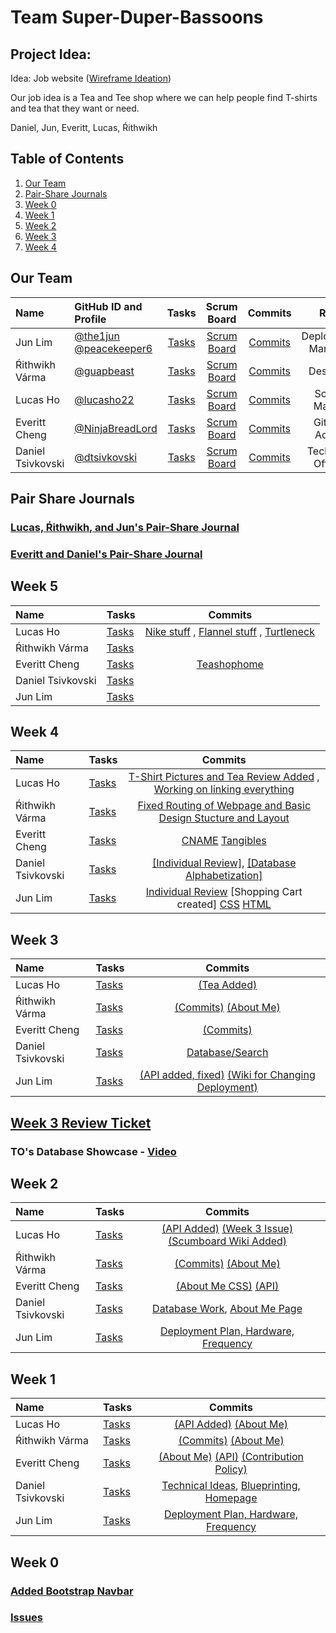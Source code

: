 # Team Super-Duper-Bassoons
## Project Idea: 
Idea: Job website ([Wireframe Ideation](https://github.com/NinjaBreadLord/super-duper-bassoons/issues/10))

Our job idea is a Tea and Tee shop where we can help people find T-shirts and tea that they want or need.

Daniel, Jun, Everitt, Lucas, Ŕithwikh 

## Table of Contents

1. [Our Team](https://github.com/NinjaBreadLord/super-duper-bassoons/blob/main/README.md#our-team)
2. [Pair-Share Journals](https://github.com/NinjaBreadLord/super-duper-bassoons/blob/main/README.md#pair-share-journals)
3. [Week 0](https://github.com/NinjaBreadLord/super-duper-bassoons/blob/main/README.md#week-0)
4. [Week 1](https://github.com/NinjaBreadLord/super-duper-bassoons/blob/main/README.md#week-1)
5. [Week 2](https://github.com/NinjaBreadLord/super-duper-bassoons/blob/main/README.md#week-2)
6. [Week 3](https://github.com/NinjaBreadLord/super-duper-bassoons/blob/main/README.md#week-3)
7. [Week 4](https://github.com/NinjaBreadLord/super-duper-bassoons/blob/main/README.md#week-4)


## Our Team

| Name | GitHub ID and Profile | Tasks | Scrum Board | Commits | Role | 
|:-----|:----------------------|:-----:|:-----------:|:-------:|:-------:|
| Jun Lim | [@the1jun](https://github.com/the1jun) [@peacekeeper6](https://github.com/peacekeeper6)| [Tasks](https://github.com/NinjaBreadLord/super-duper-bassoons/issues/assigned/the1jun) |[Scrum Board](https://github.com/NinjaBreadLord/super-duper-bassoons/projects/1) | [Commits](https://github.com/NinjaBreadLord/super-duper-bassoons/commits?author=peacekeeper6) | Deployment Manager
| Ŕithwikh Várma| [@guapbeast](https://github.com/guapbeast) | [Tasks](https://github.com/NinjaBreadLord/super-duper-bassoons/issues/assigned/guapbeast) |[Scrum Board](https://github.com/NinjaBreadLord/super-duper-bassoons/projects/1) | [Commits](https://github.com/NinjaBreadLord/super-duper-bassoons/commits?author=guapbeast) | Designer
| Lucas Ho | [@lucasho22](https://github.com/lucasho22) | [Tasks](https://github.com/NinjaBreadLord/super-duper-bassoons/issues/assigned/lucasho22) |[Scrum Board](https://github.com/NinjaBreadLord/super-duper-bassoons/projects/1) |[Commits](https://github.com/NinjaBreadLord/super-duper-bassoons/commits?author=lucasho22) | Scrum Master
| Everitt Cheng | [@NinjaBreadLord](https://github.com/NinjaBreadLord) | [Tasks](https://github.com/NinjaBreadLord/super-duper-bassoons/issues/assigned/NinjaBreadLord) |[Scrum Board](https://github.com/NinjaBreadLord/super-duper-bassoons/projects/1) |[Commits](https://github.com/NinjaBreadLord/super-duper-bassoons/commits?author=NinjaBreadLord)| GitHub Admin
| Daniel Tsivkovski | [@dtsivkovski](https://github.com/dtsivkovski) | [Tasks](https://github.com/NinjaBreadLord/super-duper-bassoons/issues/assigned/dtsivkovski) |[Scrum Board](https://github.com/NinjaBreadLord/super-duper-bassoons/projects/1?card_filter_query=assignee%3Adtsivkovski) |[Commits](https://github.com/NinjaBreadLord/super-duper-bassoons/commits?author=dtsivkovski) | Technical Officer
## Pair Share Journals
### [Lucas, Ŕithwikh, and Jun's Pair-Share Journal](https://docs.google.com/document/d/1Mo2Scc3NmkeTiWN-pLBPexrsBTjY5X0mqlTHWC0ClTM/edit?usp=sharing)
### [Everitt and Daniel's Pair-Share Journal](https://docs.google.com/document/d/1PeEx1YdkPbe1ykQ0fboJnTnEJBK2chOiKaOZaK73VcM/edit#)

## Week 5

| Name | Tasks | Commits |
|:-----|:----------------------|:-----:|
| Lucas Ho | [Tasks](https://github.com/NinjaBreadLord/super-duper-bassoons/issues/47) | [Nike stuff](https://github.com/NinjaBreadLord/super-duper-bassoons/commit/e492eb0672182c4c1ff8f0dc88b9cf524ff35041) , [Flannel stuff](https://github.com/NinjaBreadLord/super-duper-bassoons/commit/e7fedb6d391e2033830e6ed6712493fa0df702c8) , [Turtleneck](https://github.com/NinjaBreadLord/super-duper-bassoons/commit/d3b17f568ec5ba4f21144ddcbd30f21a4d0c1aa0)
| Ŕithwikh Várma | [Tasks](https://github.com/NinjaBreadLord/super-duper-bassoons/issues/47) | 
| Everitt Cheng | [Tasks](https://github.com/NinjaBreadLord/super-duper-bassoons/issues/47)  | [Teashophome](https://github.com/NinjaBreadLord/super-duper-bassoons/commit/b7f1b2b4606aee3c0d2cf5b8d0aee33747422558)
| Daniel Tsivkovski | [Tasks](https://github.com/NinjaBreadLord/super-duper-bassoons/issues/47) | 
| Jun Lim | [Tasks](https://github.com/NinjaBreadLord/super-duper-bassoons/issues/47) | 
## Week 4

| Name | Tasks | Commits |
|:-----|:----------------------|:-----:|
| Lucas Ho | [Tasks](https://github.com/NinjaBreadLord/super-duper-bassoons/issues/37) | [T-Shirt Pictures and Tea Review Added](https://github.com/NinjaBreadLord/super-duper-bassoons/commit/2f2830cb31efb9519be03566d3d787359c0a049a) , [Working on linking everything](https://github.com/NinjaBreadLord/super-duper-bassoons/commit/357ff70ce4064cc4f8e2d30e9a2a900724da73bf) |
| Ŕithwikh Várma | [Tasks](https://github.com/NinjaBreadLord/super-duper-bassoons/issues/37) | [Fixed Routing of Webpage and Basic Design Stucture and Layout](https://github.com/NinjaBreadLord/super-duper-bassoons/commit/b4734501484a34a68a57cac094ef4fc0eaf682a9)
| Everitt Cheng | [Tasks](https://github.com/NinjaBreadLord/super-duper-bassoons/issues/37)  | [CNAME](https://github.com/NinjaBreadLord/super-duper-bassoons/commit/ff2b0e8890e4a8d7c90e3ad85cda8aea411a8c75) [Tangibles](https://github.com/NinjaBreadLord/super-duper-bassoons/commit/f17c8327432527ed7b0bd8c5f7431da268987b4b) |
| Daniel Tsivkovski | [Tasks](https://github.com/NinjaBreadLord/super-duper-bassoons/issues/37) | [[Individual Review]](https://github.com/NinjaBreadLord/super-duper-bassoons/issues/39), [[Database Alphabetization]](https://github.com/NinjaBreadLord/super-duper-bassoons/issues/38) |
| Jun Lim | [Tasks](https://github.com/NinjaBreadLord/super-duper-bassoons/issues/37) | [Individual Review](https://github.com/NinjaBreadLord/super-duper-bassoons/issues/44) [Shopping Cart created] [CSS](https://github.com/NinjaBreadLord/super-duper-bassoons/commit/2d2d9ec9005552f4659eff23466159d89fefa4f4) [HTML](https://github.com/NinjaBreadLord/super-duper-bassoons/commit/e3ad9e571e7d95428ba1d44c87058dfe3527a31c)

## Week 3

| Name | Tasks | Commits |
|:-----|:----------------------|:-----:|
| Lucas Ho | [Tasks](https://github.com/NinjaBreadLord/super-duper-bassoons/issues/30) | [(Tea Added)](https://github.com/NinjaBreadLord/super-duper-bassoons/commit/1274863fc8aebb3e09462922995d490af760b93e) |
| Ŕithwikh Várma | [Tasks](https://github.com/NinjaBreadLord/super-duper-bassoons/issues/30) | [(Commits)]() [(About Me)]() |
| Everitt Cheng | [Tasks](https://github.com/NinjaBreadLord/super-duper-bassoons/issues/30)  | [(Commits)](https://github.com/NinjaBreadLord/super-duper-bassoons/commit/75cb9698d269f4a1059e88845f5d5444d753bb0c)
| Daniel Tsivkovski | [Tasks](https://github.com/NinjaBreadLord/super-duper-bassoons/issues/30) | [Database/Search](https://github.com/NinjaBreadLord/super-duper-bassoons/issues/16) | 
| Jun Lim | [Tasks](https://github.com/NinjaBreadLord/super-duper-bassoons/issues/30) | [(API added, fixed)](https://github.com/NinjaBreadLord/super-duper-bassoons/commit/b6e1db4a1300c04cfee47fbe4dc8a14855c245da) [(Wiki for Changing Deployment)](https://github.com/NinjaBreadLord/super-duper-bassoons/wiki/Deployment-Changes)

## [Week 3 Review Ticket](https://github.com/NinjaBreadLord/super-duper-bassoons/issues/36) ##

### TO's Database Showcase - [Video](https://youtu.be/AwvhSIHtR_k)

## Week 2

| Name | Tasks | Commits |
|:-----|:----------------------|:-----:|
| Lucas Ho | [Tasks](https://github.com/NinjaBreadLord/super-duper-bassoons/issues/29) | [(API Added)](https://github.com/NinjaBreadLord/super-duper-bassoons/commit/f9adb3d283d4ce5335e55cffdef32c545a907349) [(Week 3 Issue)](https://github.com/NinjaBreadLord/super-duper-bassoons/issues/30) [(Scumboard Wiki Added)](https://github.com/NinjaBreadLord/super-duper-bassoons/wiki/Policies)
| Ŕithwikh Várma | [Tasks](https://github.com/NinjaBreadLord/super-duper-bassoons/issues/29) | [(Commits)]() [(About Me)]()
| Everitt Cheng | [Tasks](https://github.com/NinjaBreadLord/super-duper-bassoons/issues/29) | [(About Me CSS)](https://github.com/NinjaBreadLord/super-duper-bassoons/commit/ade72f71fb7aa00310a0483e9bd9953d2954c69e) [(API)](https://github.com/NinjaBreadLord/super-duper-bassoons/commit/6b01710e604764fa5075a2116a362b505437efd1)
| Daniel Tsivkovski | [Tasks](https://github.com/NinjaBreadLord/super-duper-bassoons/issues/29) | [Database Work](https://github.com/NinjaBreadLord/super-duper-bassoons/issues/16), [About Me Page](https://github.com/NinjaBreadLord/super-duper-bassoons/commit/b657206d8b921409aa8e5813b378c347bed865bb#diff-a7e790a1e1a021c8902b4a6d1e541015d29cd110a222e0cfcd6abaed6edd25a3) |
| Jun Lim | [Tasks](https://github.com/NinjaBreadLord/super-duper-bassoons/issues/29) | [Deployment Plan, Hardware, Frequency]()

## Week 1

| Name | Tasks | Commits |
|:-----|:----------------------|:-----:|
| Lucas Ho | [Tasks](https://github.com/NinjaBreadLord/super-duper-bassoons/issues/12) | [(API Added)](https://github.com/NinjaBreadLord/super-duper-bassoons/commit/f9adb3d283d4ce5335e55cffdef32c545a907349) [(About Me)](https://github.com/NinjaBreadLord/super-duper-bassoons/commit/c9cf04ae0e95003f23eb979579e476ae124e9e14)
| Ŕithwikh Várma | [Tasks](https://github.com/NinjaBreadLord/super-duper-bassoons/issues/12) | [(Commits)](https://github.com/NinjaBreadLord/super-duper-bassoons/commit/a2101b03ab5bb914c35902a4170890920d709b3b) [(About Me)](https://github.com/NinjaBreadLord/super-duper-bassoons/commit/47f2ff9965e13947720e41f3a14961caaca88bf7)
| Everitt Cheng | [Tasks](https://github.com/NinjaBreadLord/super-duper-bassoons/issues/12) | [(About Me)](https://github.com/NinjaBreadLord/super-duper-bassoons/commit/a24cba90f7f80978ddde601bc793ac94cce97761) [(API)](https://github.com/NinjaBreadLord/super-duper-bassoons/commit/87ff1723c80cc33895f7d8c0df7bb05efc45d97c) [(Contribution Policy)](https://github.com/NinjaBreadLord/super-duper-bassoons/wiki/Policies#contribution-policy)
| Daniel Tsivkovski | [Tasks](https://github.com/NinjaBreadLord/super-duper-bassoons/issues/12) | [Technical Ideas](https://github.com/NinjaBreadLord/super-duper-bassoons/issues/14), [Blueprinting](https://github.com/NinjaBreadLord/super-duper-bassoons/issues/11), [Homepage](https://github.com/NinjaBreadLord/super-duper-bassoons/issues/9) |
| Jun Lim | [Tasks](https://github.com/NinjaBreadLord/super-duper-bassoons/issues/12) | [Deployment Plan, Hardware, Frequency](https://github.com/NinjaBreadLord/super-duper-bassoons/wiki/Deployment-Plan)

## Week 0
### [Added Bootstrap Navbar](https://github.com/NinjaBreadLord/super-duper-bassoons/issues/2)
### [Issues](https://github.com/NinjaBreadLord/super-duper-bassoons/issues)
